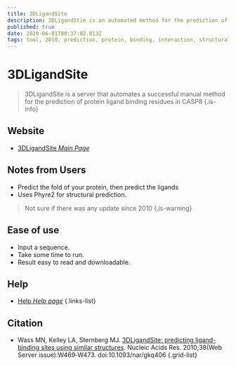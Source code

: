 ```yaml
---
title: 3DLigandSite
description: 3DLigandStie is an automated method for the prediction of ligand binding sites. 
published: true
date: 2020-06-01T00:37:02.813Z
tags: tool, 2010, prediction, protein, binding, interaction, structural analysis
---
```


# 3DLigandSite

> 3DLigandSite is a server that automates a successful manual method for the prediction of protein ligand binding residues in CASP8
{.is-info}

## Website

- [3DLigandSite *Main Page*](http://www.sbg.bio.ic.ac.uk/~3dligandsite/)


## Notes from Users

- Predict the fold of your protein, then predict the ligands
- Uses Phyre2 for structural prediction.

> Not sure if there was any update since 2010
{.is-warning}

## Ease of use
- Input a sequence.
- Take some time to run.
- Result easy to read and downloadable.

## Help

- [Help *Help page*](http://www.sbg.bio.ic.ac.uk/~3dligandsite/help.html)
{.links-list}

## Citation

- Wass MN, Kelley LA, Sternberg MJ. [3DLigandSite: predicting ligand-binding sites using similar structures](https://pubmed.ncbi.nlm.nih.gov/20513649/). Nucleic Acids Res. 2010;38(Web Server issue):W469‐W473. doi:10.1093/nar/gkq406
{.grid-list}